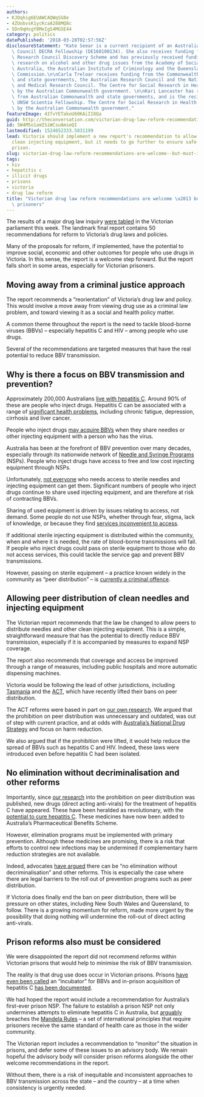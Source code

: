 ```yaml
---
authors:
- KJDqhig6EUAWCAQWqSG8e
- 4ZUobvsK1ycKcaA288MQ8c
- 5Dn9qHsgY8MeIgS4MGSE44
category: politics
datePublished: '2018-03-28T02:57:56Z'
disclosureStatement: "Kate Seear is a current recipient of an Australian Research\
  \ Council DECRA Fellowship (DE160100134). She also receives funding from the Australian\
  \ Research Council Discovery Scheme and has previously received funding to conduct\
  \ research on alcohol and other drug issues from the Academy of Social Sciences\
  \ Australia, the Australian Institute of Criminology and the Queensland Mental Health\
  \ Commission.\n\nCarla Treloar receives funding from the Commonwealth government\
  \ and state governments, the Australian Research Council and the National Health\
  \ and Medical Research Council. The Centre for Social Research in Health is supported\
  \ by the Australian Commonwealth government. \n\nKari Lancaster has received funding\
  \ from Australian Commonwealth and state governments, and is the recipient of a\
  \ UNSW Scientia Fellowship. The Centre for Social Research in Health is supported\
  \ by the Australian Commonwealth government."
featureImage: 4IfvYETakoU60KAiII8Qa
guid: http://theconversation.com/victorian-drug-law-reform-recommendations-are-welcome-but-must-include-prisoners-94029
id: 5W4M5o1amISiWCsuAmseQI
lastmodified: 1524652333.5831199
lead: Victoria should implement a new report's recommendation to allow peers to distribute
  clean injecting equipment, but it needs to go further to ensure safe drug use in
  prison.
slug: victorian-drug-law-reform-recommendations-are-welcome--but-must-include-prisoners
tags:
- hiv
- hepatitis c
- illicit drugs
- prisons
- victoria
- drug law reform
title: "Victorian drug law reform recommendations are welcome \u2013 but must include\
  \ prisoners"
---
```

The results of a major drug law inquiry [were tabled](https://www.parliament.vic.gov.au/images/stories/committees/lrrcsc/Drugs_/Report/LRRCSC_58-03_Full_Report_Text.pdf) in the Victorian parliament this week. The landmark final report contains 50 recommendations for reform to Victoria’s drug laws and policies.

Many of the proposals for reform, if implemented, have the potential to improve social, economic and other outcomes for people who use drugs in Victoria. In this sense, the report is a welcome step forward. But the report falls short in some areas, especially for Victorian prisoners.

## Moving away from a criminal justice approach

The report recommends a “reorientation” of Victoria’s drug law and policy. This would involve a move away from viewing drug use as a criminal law problem, and toward viewing it as a social and health policy matter. 

A common theme throughout the report is the need to tackle blood-borne viruses (BBVs) – especially hepatitis C and HIV – among people who use drugs. 

Several of the recommendations are targeted measures that have the real potential to reduce BBV transmission. 

## Why is there a focus on BBV transmission and prevention?

Approximately 200,000 Australians [live with hepatitis C](https://kirby.unsw.edu.au/report/annual-surveillance-report-hiv-viral-hepatitis-and-stis-australia-2017). Around 90% of these are people who inject drugs. Hepatitis C can be associated with a range of [significant health problems](https://theconversation.com/eliminating-hepatitis-c-an-ambitious-but-achievable-goal-24485), including chronic fatigue, depression, cirrhosis and liver cancer.


People who inject drugs [may acquire BBVs](https://www.routledge.com/Making-Disease-Making-Citizens-The-Politics-of-Hepatitis-C/Fraser-Seear/p/book/9781409408390) when they share needles or other injecting equipment with a person who has the virus.

Australia has been at the forefront of BBV prevention over many decades, especially through its nationwide network of [Needle and Syringe Programs](http://www.health.gov.au/internet/main/publishing.nsf/Content/Needle+and+Syringe+Program-1) (NSPs). People who inject drugs have access to free and low cost injecting equipment through NSPs.

Unfortunately, [not everyone](https://www.ncbi.nlm.nih.gov/pubmed/19387355) who needs access to sterile needles and injecting equipment can get them. Significant numbers of people who inject drugs continue to share used injecting equipment, and are therefore at risk of contracting BBVs.

Sharing of used equipment is driven by issues relating to access, not demand. Some people do not use NSPs, whether through fear, stigma, lack of knowledge, or because they find [services inconvenient to access](https://search.informit.com.au/documentSummary;dn=462107503809225;res=IELHSS).

If additional sterile injecting equipment is distributed within the community, when and where it is needed, the rate of blood-borne transmissions will fall. If people who inject drugs could pass on sterile equipment to those who do not access services, this could tackle the service gap and prevent BBV transmissions.

However, passing on sterile equipment – a practice known widely in the community as “peer distribution” – is [currently a criminal offence](http://www8.austlii.edu.au/cgi-bin/viewdoc/au/legis/vic/consol_act/dpacsa1981422/s80.html).

## Allowing peer distribution of clean needles and injecting equipment

The Victorian report recommends that the law be changed to allow peers to distribute needles and other clean injecting equipment. This is a simple, straightforward measure that has the potential to directly reduce BBV transmission, especially if it is accompanied by measures to expand NSP coverage.

The report also recommends that coverage and access be improved through a range of measures, including public hospitals and more automatic dispensing machines.

Victoria would be following the lead of other jurisdictions, including [Tasmania](http://www.parliament.tas.gov.au/bills/Bills2015/pdf/notes/6_of_2015-Fact%20Sheet.pdf) and the [ACT](http://www.legislation.act.gov.au/b/db_53829/), which have recently lifted their bans on peer distribution.

The ACT reforms were based in part on [our own research](https://www.ncbi.nlm.nih.gov/pubmed/26118796). We argued that the prohibition on peer distribution was unnecessary and outdated, was out of step with current practice, and at odds with [Australia’s National Drug Strategy](http://www.health.gov.au/internet/main/publishing.nsf/Content/ministerial-drug-alcohol-forum) and focus on harm reduction.

We also argued that if the prohibition were lifted, it would help reduce the spread of BBVs such as hepatitis C and HIV. Indeed, these laws were introduced even before hepatitis C had been isolated. 

## No elimination without decriminalisation and other reforms

Importantly, since [our research](https://www.annualreviews.org/doi/abs/10.1146/annurev-pharmtox-011112-140254) into the prohibition on peer distribution was published, new drugs (direct acting anti-virals) for the treatment of hepatitis C have appeared. These have been heralded as revolutionary, with the [potential to cure hepatitis C](https://theconversation.com/eliminating-hepatitis-c-an-ambitious-but-achievable-goal-24485). These medicines have now been added to Australia’s Pharmaceutical Benefits Scheme. 


However, elimination programs must be implemented with primary prevention. Although these medicines are promising, there is a risk that efforts to control new infections may be undermined if complementary harm reduction strategies are not available. 

Indeed, advocates [have argued](https://www.hepatitisaustralia.com/newsarticles/world-hepatitis-summit-no-elimination-without-decriminalization/3/11/2017) there can be “no elimination without decriminalisation” and other reforms. This is especially the case where there are legal barriers to the roll out of prevention programs such as peer distribution.

If Victoria does finally end the ban on peer distribution, there will be pressure on other states, including New South Wales and Queensland, to follow. There is a growing momentum for reform, made more urgent by the possibility that doing nothing will undermine the roll-out of direct acting anti-virals.

## Prison reforms also must be considered

We were disappointed the report did not recommend reforms within Victorian prisons that would help to minimise the risk of BBV transmission. 

The reality is that drug use does occur in Victorian prisons. Prisons [have even been called](https://nuaa.org.au/wp-content/uploads/2017/01/Stories-From-the-Other-Side_needs-reformatting.pdf) an “incubator” for BBVs and in-prison acquisition of hepatitis C [has been documented](http://journals.plos.org/plosone/article?id=10.1371/journal.pone.0162399). 

We had hoped the report would include a recommendation for Australia’s first-ever prison NSP. The failure to establish a prison NSP not only undermines attempts to eliminate hepatitis C in Australia, but [arguably](https://www.parliament.vic.gov.au/images/stories/committees/lrrcsc/Drugs_/Submissions/126_2017.03.16_-_Dr_K_Seear_-_submission.pdf) breaches the [Mandela Rules](https://www.penalreform.org/resource/standard-minimum-rules-treatment-prisoners-smr/) – a set of international principles that require prisoners receive the same standard of health care as those in the wider community.

The Victorian report includes a recommendation to “monitor” the situation in prisons, and defer some of these issues to an advisory body. We remain hopeful the advisory body will consider prison reforms alongside the other welcome recommendations in the report. 

Without them, there is a risk of inequitable and inconsistent approaches to BBV transmission across the state – and the country – at a time when consistency is urgently needed.